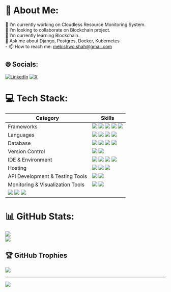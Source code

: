 # 💫 About Me:
🔭 I’m currently working on Cloudless Resource Monitoring System.<br>👯 I’m looking to collaborate on Blockchain project.<br>🌱 I’m currently learning Blockchain.<br>💬 Ask me about Django, Postgres, Docker, Kubernetes<br>- 📫 How to reach me: mebishwo.shah@gmail.com


## 🌐 Socials:
[![LinkedIn](https://img.shields.io/badge/LinkedIn-%230077B5.svg?logo=linkedin&logoColor=white)](https://linkedin.com/in/https://www.linkedin.com/in/bishwo-shah/) [![X](https://img.shields.io/badge/X-black.svg?logo=X&logoColor=white)](https://x.com/https://x.com/ShahBishow) 

# 💻 Tech Stack:

| Category        | Skills        |
|-----------------|---------------|
| Frameworks| <img src="https://img.shields.io/badge/django-%23092E20.svg?style=for-the-badge&logo=django&logoColor=white"/> <img src="https://img.shields.io/badge/flask-%23000.svg?style=for-the-badge&logo=flask&logoColor=white"/> <img src="https://img.shields.io/badge/FastAPI-005571?style=for-the-badge&logo=fastapi"/> <img src="https://img.shields.io/badge/next.js-000000?style=for-the-badge&logo=nextdotjs&logoColor=white"/> <img src="https://img.shields.io/badge/React-20232A?style=for-the-badge&logo=react&logoColor=61DAFB"/> 
| Languages       | <img src="https://img.shields.io/badge/python-3670A0?style=for-the-badge&logo=python&logoColor=ffdd54"/> <img src="https://img.shields.io/badge/JavaScript-323330?style=for-the-badge&logo=javascript&logoColor=F7DF1E"/>  <img src="https://img.shields.io/badge/C%2B%2B-00599C?style=for-the-badge&logo=c%2B%2B&logoColor=white"/> <img src="https://img.shields.io/badge/java-%23ED8B00.svg?style=for-the-badge&logo=openjdk&logoColor=white"/>|
| Database | <img src="https://img.shields.io/badge/postgres-%23316192.svg?style=for-the-badge&logo=postgresql&logoColor=white"/> <img src="https://img.shields.io/badge/MongoDB-4EA94B?style=for-the-badge&logo=mongodb&logoColor=white"/> <img src="https://img.shields.io/badge/InfluxDB-22ADF6?style=for-the-badge&logo=InfluxDB&logoColor=white"/> <img src="https://img.shields.io/badge/-ElasticSearch-005571?style=for-the-badge&logo=elasticsearch"/>|
| Version Control | <a href="https://github.com/bishwothakuri"><img src="https://img.shields.io/badge/GitHub-000000?style=for-the-badge&logo=github&logoColor=white"/></a> <img src="https://img.shields.io/badge/GitLab-FCA121?style=for-the-badge&logo=gitlab&logoColor=white"/> |
| IDE & Environment |<img src="https://img.shields.io/badge/VSCode-0078D4?style=for-the-badge&logo=visual%20studio%20code&logoColor=white" /> <img src="https://img.shields.io/badge/PyCharm-000000?style=for-the-badge&logo=pycharm&logoColor=white" /> <img src="https://img.shields.io/badge/Jupyter-F37626?style=for-the-badge&logo=jupyter&logoColor=white" /> <img src="https://img.shields.io/badge/IntelliJ_IDEA-000000?style=for-the-badge&logo=intellij-idea&logoColor=white" /> |
| Hosting         | <img src="https://img.shields.io/badge/Heroku-430098?style=for-the-badge&logo=heroku&logoColor=white"/> <img src="https://img.shields.io/badge/Amazon_AWS-232F3E?style=for-the-badge&logo=amazon-aws&logoColor=white"/> <img src="https://img.shields.io/badge/Google%20Cloud-4285F4?style=for-the-badge&logo=google-cloud&logoColor=white"/>|
| API Development & Testing Tools | <img src="https://img.shields.io/badge/Postman-FF6C37?style=for-the-badge&logo=Postman&logoColor=white" /> <img src="https://img.shields.io/badge/Swagger-85EA2D?style=for-the-badge&logo=swagger&logoColor=black" /> |
| Monitoring & Visualization Tools | <img src="https://img.shields.io/badge/Prometheus-E6522C?style=for-the-badge&logo=prometheus&logoColor=white" /> <img src="https://img.shields.io/badge/Grafana-F46800?style=for-the-badge&logo=grafana&logoColor=white" /> |
<a href="https://github.com/Anmol-Baranwal"><img src="https://img.shields.io/badge/GitHub-000000?style=for-the-badge&logo=github&logoColor=white"/></a> <img src="https://img.shields.io/badge/GIT-E44C30?style=for-the-badge&logo=git&logoColor=white"/> <img src="https://img.shields.io/badge/AWS-232F3E?style=for-the-badge&logo=amazon-aws&logoColor=white"/> |

# 📊 GitHub Stats:
![](https://github-readme-streak-stats.herokuapp.com/?user=bishwothakuri&theme=dark&hide_border=false)<br/>
![](https://github-readme-stats.vercel.app/api/top-langs/?username=bishwothakuri&theme=dark&hide_border=false&include_all_commits=true&count_private=true&layout=compact)

## 🏆 GitHub Trophies
![](https://github-profile-trophy.vercel.app/?username=bishwothakuri&theme=transparent&no-frame=false&no-bg=false&margin-w=4)

---
[![](https://visitcount.itsvg.in/api?id=bishwothakuri&icon=4&color=9)](https://visitcount.itsvg.in)

<!-- Proudly created with GPRM ( https://gprm.itsvg.in ) -->









